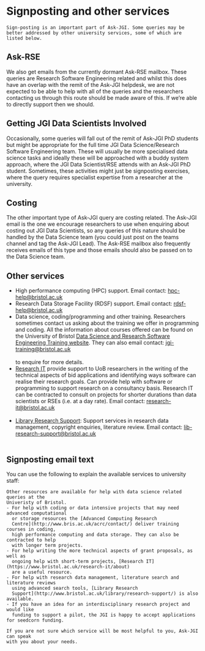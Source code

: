 # Signposting and other services

```{note}
Sign-posting is an important part of Ask-JGI. Some queries may be
better addressed by other university services, some of which are listed below.
```

## Ask-RSE

We also get emails from the currently dormant Ask-RSE mailbox. These queries are Research Software Engineering related and whilst this does have an overlap with the remit of the Ask-JGI helpdesk, we are not expected to be able to help with all of the queries and the researchers contacting us through this route should be made aware of this. If we’re able to directly support then we should.

## Getting JGI Data Scientists Involved

Occasionally, some queries will fall out of the remit of Ask-JGI PhD students but might be appropriate for the full time JGI Data Science/Research Software Engineering team. These will usually be more specialised data science tasks and ideally these will be approached with a buddy system approach, where the JGI Data Scientist/RSE attends with an Ask-JGI PhD student. Sometimes, these activities might just be signposting exercises, where the query requires specialist expertise from a researcher at the university. 

## Costing

The other important type of Ask-JGI query are costing related. The Ask-JGI email is the one we encourage researchers to use when enquiring about costing out JGI Data Scientists, so any queries of this nature should be handled by the Data Science team (you could just post on the teams channel and tag the Ask-JGI Lead). The Ask-RSE mailbox also frequently receives emails of this type and those emails should also be passed on to the Data Science team.

## Other services

- High performance computing (HPC) support. Email contact: hpc-help@bristol.ac.uk</br>
- Research Data Storage Facility (RDSF) support. Email contact: rdsf-help@bristol.ac.uk</br>
- Data science, coding/programming and other training. Researchers sometimes contact us asking about the training we offer in programming and coding. All the information about courses offered can be found on the University of Bristol [Data Science and Research Software Engineering Training website](https://bristol-training.github.io/). They can also email contact: jgi-training@bristol.ac.uk</br></br> to enquire for more details.
- [Research IT](https://www.bristol.ac.uk/research-it/about) provide
  support to UoB researchers in the writing of the technical aspects
  of bid applications and identifying ways software can realise their
  research goals. Can provide help with software or programming to
  support research on a consultancy basis. Research IT can be
  contracted to consult on projects for shorter durations than data scientists or RSEs (i.e. at a day rate). 
  Email contact: research-it@bristol.ac.uk</br></br>
- [Library Research Support](http://www.bristol.ac.uk/library/research-support/):
  Support services in research data management, copyright enquiries,
  literature review. Email contact: lib-research-support@bristol.ac.uk</br></br>


## Signposting email text

You can use the following to explain the available services to university staff:

```Text
Other resources are available for help with data science related queries at the 
Univeristy of Bristol.
- For help with coding or data intensive projects that may need advanced computational
  or storage resources the [Advanced Computing Research
  Centre](http://www.bris.ac.uk/acrc/contact/) deliver training courses in coding, 
  high performance computing and data storage. They can also be contracted to help 
  with longer term projects.
- For help writing the more technical aspects of grant proposals, as well as
  ongoing help with short-term projects, [Research IT](https://www.bristol.ac.uk/research-it/about) 
  are a useful resource.
- For help with research data management, literature search and literature reviews
  using advanced search tools, [Library Research
  Support](http://www.bristol.ac.uk/library/research-support/) is also available.
- If you have an idea for an interdisciplinary research project and would like
  funding to support a pilot, the JGI is happy to accept applications for seedcorn funding.
  
If you are not sure which service will be most helpful to you, Ask-JGI can speak 
with you about your needs.
```
